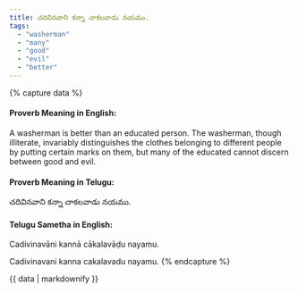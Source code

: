 ```yaml
---
title: చదివినవాని కన్నా చాకలవాడు నయము.
tags:
  - "washerman"
  - "many"
  - "good"
  - "evil"
  - "better"
---
```


{% capture data %}
#### Proverb Meaning in English:
A washerman is better than an educated person.
The washerman, though illiterate, invariably distinguishes the clothes belonging to different people by putting certain marks on them, but many of the educated cannot discern between good and evil.

#### Proverb Meaning in Telugu:
చదివినవాని కన్నా చాకలవాడు నయము.

#### Telugu Sametha in English:
Cadivinavāni kannā cākalavāḍu nayamu.

Cadivinavani kanna cakalavadu nayamu.
{% endcapture %}

{{ data | markdownify }}

